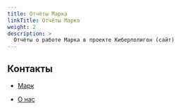 ```yaml
---
title: Отчёты Марка
linkTitle: Отчёты Марка
weight: 2
description: >
  Отчёты о работе Марка в проекте Киберполигон (сайт)
---
```


## Контакты
- [Марк](https://t.me/zertmark) 

- [О нас](../../about_us/)
